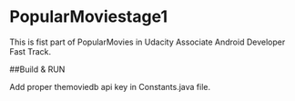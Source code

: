 # PopularMoviestage1

This is fist part of PopularMovies in Udacity Associate Android Developer Fast Track.


##Build & RUN

Add proper themoviedb api key in Constants.java file.
